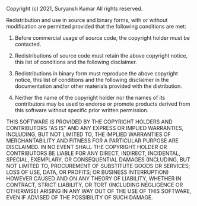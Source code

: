 Copyright (c) 2021, Suryansh Kumar
All rights reserved.

Redistribution and use in source and binary forms, with or without
modification are permitted provided that the following conditions are met:

1. Before commercial usage of source code, the copyright holder must be contacted.

2. Redistributions of source code must retain the above copyright notice, this
   list of conditions and the following disclaimer.

3. Redistributions in binary form must reproduce the above copyright notice,
   this list of conditions and the following disclaimer in the documentation
   and/or other materials provided with the distribution.

4. Neither the name of the copyright holder nor the names of its
   contributors may be used to endorse or promote products derived from
   this software without specific prior written permission.

THIS SOFTWARE IS PROVIDED BY THE COPYRIGHT HOLDERS AND CONTRIBUTORS "AS IS"
AND ANY EXPRESS OR IMPLIED WARRANTIES, INCLUDING, BUT NOT LIMITED TO, THE
IMPLIED WARRANTIES OF MERCHANTABILITY AND FITNESS FOR A PARTICULAR PURPOSE ARE
DISCLAIMED. IN NO EVENT SHALL THE COPYRIGHT HOLDER OR CONTRIBUTORS BE LIABLE
FOR ANY DIRECT, INDIRECT, INCIDENTAL, SPECIAL, EXEMPLARY, OR CONSEQUENTIAL
DAMAGES (INCLUDING, BUT NOT LIMITED TO, PROCUREMENT OF SUBSTITUTE GOODS OR
SERVICES; LOSS OF USE, DATA, OR PROFITS; OR BUSINESS INTERRUPTION) HOWEVER
CAUSED AND ON ANY THEORY OF LIABILITY, WHETHER IN CONTRACT, STRICT LIABILITY,
OR TORT (INCLUDING NEGLIGENCE OR OTHERWISE) ARISING IN ANY WAY OUT OF THE USE
OF THIS SOFTWARE, EVEN IF ADVISED OF THE POSSIBILITY OF SUCH DAMAGE.
